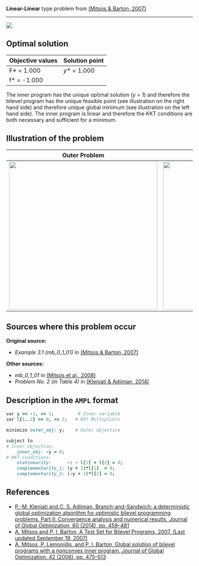 **Linear-Linear** type problem from [(Mitsos & Barton, 2007)][Mitsos & Barton, 2007]

---

![](https://github.com/basblsolver/test-problems/wiki/images/mb_2007_01_eq.jpg)

## Optimal solution

Objective values   | Solution point    |
------------------ | ----------------- |
F* = 1.000         | _y_* = 1.000      |
f* = -1.000        |                   |

The inner program has the unique optimal solution (_y_ = 1) and therefore the bilevel program has the unique feasible point (see illustration on the right hand side) and therefore unique global minimum (see illustration on the left hand side).
The inner program is linear and therefore the KKT conditions are both necessary and sufficient for a minimum.

## Illustration of the problem

Outer Problem    | Inner Problem    |
---------------- | ---------------- |
<img src="https://github.com/basblsolver/test-problems/wiki/images/mb_2007_01_outer.jpg" width="400"> | <img src="https://github.com/basblsolver/test-problems/wiki/images/mb_2007_01_inner.jpg" width="400"> |

## Sources where this problem occur

__Original source:__

 - _Example 3.1 (mb\_0\_1\_01)_ in [(Mitsos & Barton, 2007)][Mitsos & Barton, 2007]

__Other sources:__

 - _mb\_0\_1\_01_ in [(Mitsos et al., 2008)][Mitsos et al., 2008]
 - _Problem No. 2 (in Table 4)_ in [(Kleniati & Adjiman, 2014)][Kleniati & Adjiman, 2014]

## Description in the `AMPL` format

```ruby
var y >= -1, <= 1;         # Inner variable
var l{1..2} >= 0, <= 2;   # KKT Multipliers

minimize outer_obj: y;    # Outer objective

subject to
# Inner objective:
    inner_obj: -y = 0;
# KKT conditions:
    stationarity:      -1 - l[1] + l[2] = 0;
    complementarity_1: (y + 1)*l[1]  = 0;
    complementarity_2: (-y + 1)*l[2] = 0;
```

##  References

 - [P.-M. Kleniati and C. S. Adjiman, Branch-and-Sandwich: a deterministic global optimization algorithm for optimistic bilevel programming problems. Part II: Convergence analysis and numerical results, Journal of Global Optimization, 60 (2014), pp. 459–481](https://doi.org/10.1007/s10898-013-0120-8)
 - [A. Mitsos and P. I. Barton, A Test Set for Bilevel Programs, 2007. (Last updated September 19, 2007)](https://www.researchgate.net/publication/228455291_A_test_set_for_bilevel_programs)
 - [A. Mitsos, P. Lemonidis, and P. I. Barton, Global solution of bilevel programs with a nonconvex inner program, Journal of Global Optimization, 42 (2008), pp. 475–513](https://doi.org/10.1007/s10898-007-9260-z)


[Kleniati & Adjiman, 2014]: https://doi.org/10.1007/s10898-013-0120-8
[Mitsos & Barton, 2007]: https://www.researchgate.net/publication/228455291_A_test_set_for_bilevel_programs
[Mitsos et al., 2008]: https://doi.org/10.1007/s10898-007-9260-z
